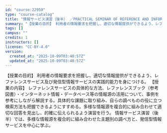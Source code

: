 ```yaml
---
id: "course:22959"
type: "course-catalog"
title: "情報サービス演習（後半） ／PRACTICAL SEMINAR OF REFERENCE AND INFORMATION SERVICES"
summary: "【授業の目的】 利用者の情報要求を把握し、適切な情報提供ができるよう、レファレンスサービス及び発信型情報サービスの実践的能力を身につける。 【授業の内容】 レファレンスサービスの具体的な方法、レファレンスブック（参考図書）・インターネット情…"
tags: []
campus: ""
credits: 1
instructors: []
license: "CC-BY-4.0"
version:
  created_at: "2025-10-09T03:48:57Z"
  updated_at: "2025-10-09T03:48:57Z"
---
```

【授業の目的】 利用者の情報要求を把握し、適切な情報提供ができるよう、レファレンスサービス及び発信型情報サービスの実践的能力を身につける。 【授業の内容】 レファレンスサービスの具体的な方法、レファレンスブック（参考図書）・インターネット情報・データベース等の情報源の活用について、事例を参考にしながら解説する。具体的な課題に取り組み、自らの調べものの役に立つ検索方法も把握できるようにすすめる。多様な情報源を複合的に組み合わせて適切な回答を見出し、的確に伝えられるよう演習を行う。 情報サービス演習（後半）では、多様な情報源を複合的に組み合わせた主題別の調べ方と、発信型情報サービスを中心に学ぶ。
